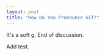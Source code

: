```yaml
---
layout: post
title: "How Do You Pronounce Gif?"
---
```

It's a soft g. End of discussion. 

Add test.